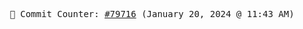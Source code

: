 <p align="center">
    <samp>
        📮 Commit Counter: <a href="https://github.com/Javascript-void0/Javascript-void0/commits/main">#79716</a> (January 20, 2024 @ 11:43 AM)
    </samp>
</p>
